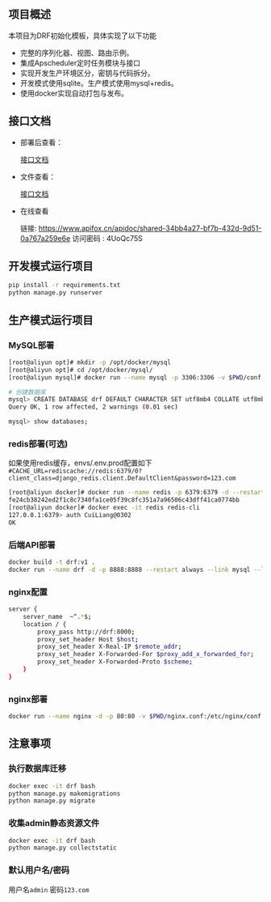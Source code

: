 ## 项目概述

本项目为DRF初始化模板，具体实现了以下功能

* 完整的序列化器、视图、路由示例。
* 集成Apscheduler定时任务模块与接口
* 实现开发生产环境区分，密钥与代码拆分。
* 开发模式使用sqlite。生产模式使用mysql+redis。
* 使用docker实现自动打包与发布。

## 接口文档

* 部署后查看：

  [接口文档](http://127.0.0.1:8000)

* 文件查看：

  [接口文档](./templates/doc.html)

* 在线查看

  链接: https://www.apifox.cn/apidoc/shared-34bb4a27-bf7b-432d-9d51-0a767a259e6e  访问密码 : 4UoQc75S

## 开发模式运行项目

```bash
pip install -r requirements.txt
python manage.py runserver
```

## 生产模式运行项目

### MySQL部署

```bash
[root@aliyun opt]# mkdir -p /opt/docker/mysql
[root@aliyun opt]# cd /opt/docker/mysql/
[root@aliyun mysql]# docker run --name mysql -p 3306:3306 -v $PWD/conf:/etc/mysql/conf.d -v $PWD/logs:/logs -v $PWD/data:/var/lib/mysql -e MYSQL_ROOT_PASSWORD=123.com -d --restart=always mysql

# 创建数据库
mysql> CREATE DATABASE drf DEFAULT CHARACTER SET utf8mb4 COLLATE utf8mb4_general_ci;
Query OK, 1 row affected, 2 warnings (0.01 sec)

mysql> show databases;
```

### redis部署(可选)

如果使用redis缓存，envs/.env.prod配置如下
`#CACHE_URL=rediscache://redis:6379/0?client_class=django_redis.client.DefaultClient&password=123.com`

```bash
[root@aliyun docker]# docker run --name redis -p 6379:6379 -d --restart=always redis --requirepass 123.com
fe24cb38242ed2f1c8c7340fa1ce05f39c8fc351a7a96506c43dff41ca0774bb
[root@aliyun docker]# docker exec -it redis redis-cli
127.0.0.1:6379> auth CuiLiang@0302
OK
```

### 后端API部署

```bash
docker build -t drf:v1 . 
docker run --name drf -d -p 8888:8888 --restart always --link mysql --link redis drf:v1
```

### nginx配置

```bash
server {
    server_name  ~^.*$;
    location / {
        proxy_pass http://drf:8000;
        proxy_set_header Host $host;
	    proxy_set_header X-Real-IP $remote_addr;
	    proxy_set_header X-Forwarded-For $proxy_add_x_forwarded_for;
        proxy_set_header X-Forwarded-Proto $scheme;
    }
}
```

### nginx部署

```bash
docker run --name nginx -d -p 80:80 -v $PWD/nginx.conf:/etc/nginx/conf.d/drf.conf --restart always --link drf nginx
```

## 注意事项

### 执行数据库迁移

```bash
docker exec -it drf bash
python manage.py makemigrations
python manage.py migrate
```

### 收集admin静态资源文件

```bash
docker exec -it drf bash
python manage.py collectstatic
```

### 默认用户名/密码

用户名`admin`
密码`123.com`
